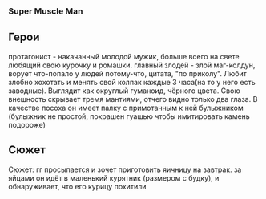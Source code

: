 ### Super Muscle Man
## Герои
протагонист - накачанный молодой мужик, больше всего на свете любящий свою курочку и ромашки.
главный злодей - злой маг-колдун, ворует что-попало у людей потому-что, цитата, "по приколу". Любит злобно хохотать и менять свой колпак каждые 3 часа(на то у него есть заводные). Выглядит как округлый гуманоид, чёрного цвета. Свою внешность скрывает тремя мантиями, отчего видно только два глаза. В качестве посоха он имеет палку с примотанным к ней булыжником (булыжник не простой, покрашен гуашью чтобы имитировать камень подороже)
## Сюжет
Сюжет: гг просыпается и зочет приготовить яичницу на завтрак. за яйцами он идёт в маленький курятник (размером с будку), и обнаруживает, что его курицу похитили